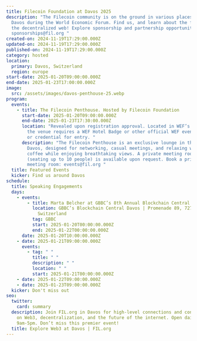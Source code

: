 ```yaml
---
title: Filecoin Foundation at Davos 2025
description: "The Filecoin community is on the ground in various places around
  Davos during the World Economic Forum. Find us, and learn about the future of
  the decentralized web! Explore sponsorship and partnership opportunities:
  sponsorships@fil.org "
created-on: 2024-11-19T17:29:00.000Z
updated-on: 2024-11-19T17:29:00.000Z
published-on: 2024-11-19T17:29:00.000Z
category: hosted
location:
  primary: Davos, Switzerland
  region: europe
start-date: 2025-01-20T09:00:00.000Z
end-date: 2025-01-23T17:00:00.000Z
image:
  src: /assets/images/davos-penthouse-25.webp
program:
  events:
    - title: The Filecoin Penthouse. Hosted by Filecoin Foundation
      start-date: 2025-01-20T09:00:00.000Z
      end-date: 2025-01-23T17:30:00.000Z
      location: "Revealed upon registration approval. Located in WEF’s Secure Zone,
        the venue requires a WEF Hotel Badge or other official WEF event badge
        or credential for entry. "
      description: "The Filecoin Penthouse is an exclusive lounge in the heart of
        Davos, designed for networking, casual meetings, and relaxing with
        coffee while enjoying breathtaking views. A private meeting room
        (seating up to 10 people) is available upon request. Book a private
        meeting room: events@fil.org "
  title: Featured Events
  kicker: Find us around Davos
schedule:
  title: Speaking Engagements
  days:
    - events:
        - title: Marta Belcher at GBBC’s 8th Annual Blockchain Central Davos
          location: GBBC’s Blockchain Central Davos | Promenade 89, 7270 Davos,
            Switzerland
          tag: GBBC
          start: 2025-01-20T00:00:00.000Z
          end: 2025-01-22T00:00:00.000Z
      date: 2025-01-20T10:00:00.000Z
    - date: 2025-01-21T09:00:00.000Z
      events:
        - tag: " "
          title: " "
          description: " "
          location: " "
          start: 2025-01-21T00:00:00.000Z
    - date: 2025-01-22T09:00:00.000Z
    - date: 2025-01-23T09:00:00.000Z
  kicker: Don't miss out
seo:
  twitter:
    card: summary
  description: Join FIL.org in Davos for high-level connections and conversations
    on Web3, decentralization, and the future of the internet. Open daily
    9am-5pm. Don’t miss this premier event!
  title: Explore Web3 at Davos | FIL.org
---
```

